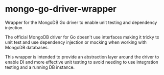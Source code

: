 # mongo-go-driver-wrapper

Wrapper for the MongoDB Go driver to enable unit testing and dependency injection.

The official MongoDB driver for Go doesn't use interfaces making it tricky to unit test and use dependency injection or mocking when working with MongoDB databases.

This wrapper is intended to provide an abstraction layer around the driver to enable DI and more effective unit testing to avoid needing to use integration testing and a running DB instance.
